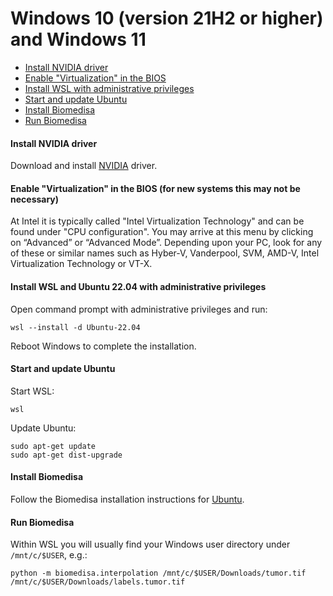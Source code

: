 # Windows 10 (version 21H2 or higher) and Windows 11

- [Install NVIDIA driver](#install-nvidia-driver)
- [Enable "Virtualization" in the BIOS](#enable-virtualization-in-the-bios)
- [Install WSL with administrative privileges](#install-wsl-2-with-administrative-privileges)
- [Start and update Ubuntu](#dstart-and-update-ubuntu)
- [Install Biomedisa](#install-biomedisa)
- [Run Biomedisa](#run-biomedisa)

#### Install NVIDIA driver
Download and install [NVIDIA](https://www.nvidia.com/Download/Find.aspx?lang=en-us) driver.

#### Enable "Virtualization" in the BIOS (for new systems this may not be necessary)
At Intel it is typically called "Intel Virtualization Technology" and can be found under "CPU configuration". You may arrive at this menu by clicking on “Advanced” or “Advanced Mode”. Depending upon your PC, look for any of these or similar names such as Hyber-V, Vanderpool, SVM, AMD-V, Intel Virtualization Technology or VT-X.

#### Install WSL and Ubuntu 22.04 with administrative privileges
Open command prompt with administrative privileges and run:
```
wsl --install -d Ubuntu-22.04
```
Reboot Windows to complete the installation.

#### Start and update Ubuntu
Start WSL:
```
wsl
```
Update Ubuntu:
```
sudo apt-get update
sudo apt-get dist-upgrade
```

#### Install Biomedisa
Follow the Biomedisa installation instructions for [Ubuntu](https://github.com/biomedisa/biomedisa/#installation-command-line-based).


#### Run Biomedisa
Within WSL you will usually find your Windows user directory under `/mnt/c/$USER`, e.g.:
```
python -m biomedisa.interpolation /mnt/c/$USER/Downloads/tumor.tif /mnt/c/$USER/Downloads/labels.tumor.tif

```

